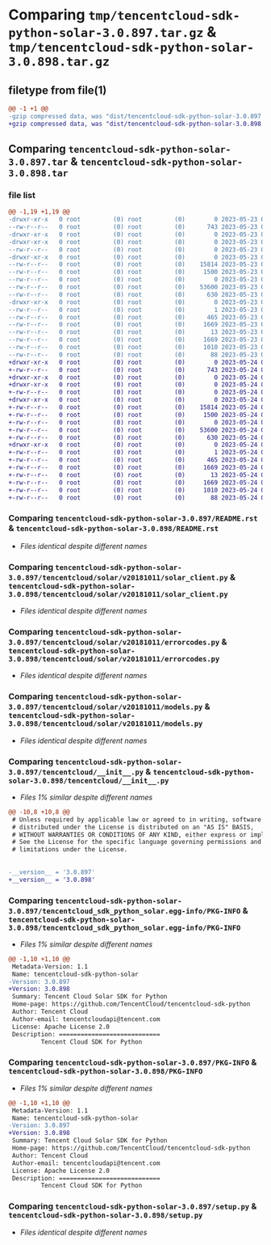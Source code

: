 # Comparing `tmp/tencentcloud-sdk-python-solar-3.0.897.tar.gz` & `tmp/tencentcloud-sdk-python-solar-3.0.898.tar.gz`

## filetype from file(1)

```diff
@@ -1 +1 @@
-gzip compressed data, was "dist/tencentcloud-sdk-python-solar-3.0.897.tar", last modified: Tue May 23 02:30:11 2023, max compression
+gzip compressed data, was "dist/tencentcloud-sdk-python-solar-3.0.898.tar", last modified: Wed May 24 02:05:11 2023, max compression
```

## Comparing `tencentcloud-sdk-python-solar-3.0.897.tar` & `tencentcloud-sdk-python-solar-3.0.898.tar`

### file list

```diff
@@ -1,19 +1,19 @@
-drwxr-xr-x   0 root         (0) root         (0)        0 2023-05-23 02:30:11.000000 tencentcloud-sdk-python-solar-3.0.897/
--rw-r--r--   0 root         (0) root         (0)      743 2023-05-23 02:30:11.000000 tencentcloud-sdk-python-solar-3.0.897/README.rst
-drwxr-xr-x   0 root         (0) root         (0)        0 2023-05-23 02:30:11.000000 tencentcloud-sdk-python-solar-3.0.897/tencentcloud/
-drwxr-xr-x   0 root         (0) root         (0)        0 2023-05-23 02:30:11.000000 tencentcloud-sdk-python-solar-3.0.897/tencentcloud/solar/
--rw-r--r--   0 root         (0) root         (0)        0 2023-05-23 02:30:11.000000 tencentcloud-sdk-python-solar-3.0.897/tencentcloud/solar/__init__.py
-drwxr-xr-x   0 root         (0) root         (0)        0 2023-05-23 02:30:11.000000 tencentcloud-sdk-python-solar-3.0.897/tencentcloud/solar/v20181011/
--rw-r--r--   0 root         (0) root         (0)    15814 2023-05-23 02:30:11.000000 tencentcloud-sdk-python-solar-3.0.897/tencentcloud/solar/v20181011/solar_client.py
--rw-r--r--   0 root         (0) root         (0)     1500 2023-05-23 02:30:11.000000 tencentcloud-sdk-python-solar-3.0.897/tencentcloud/solar/v20181011/errorcodes.py
--rw-r--r--   0 root         (0) root         (0)        0 2023-05-23 02:30:11.000000 tencentcloud-sdk-python-solar-3.0.897/tencentcloud/solar/v20181011/__init__.py
--rw-r--r--   0 root         (0) root         (0)    53600 2023-05-23 02:30:11.000000 tencentcloud-sdk-python-solar-3.0.897/tencentcloud/solar/v20181011/models.py
--rw-r--r--   0 root         (0) root         (0)      630 2023-05-23 02:30:11.000000 tencentcloud-sdk-python-solar-3.0.897/tencentcloud/__init__.py
-drwxr-xr-x   0 root         (0) root         (0)        0 2023-05-23 02:30:11.000000 tencentcloud-sdk-python-solar-3.0.897/tencentcloud_sdk_python_solar.egg-info/
--rw-r--r--   0 root         (0) root         (0)        1 2023-05-23 02:30:11.000000 tencentcloud-sdk-python-solar-3.0.897/tencentcloud_sdk_python_solar.egg-info/dependency_links.txt
--rw-r--r--   0 root         (0) root         (0)      465 2023-05-23 02:30:11.000000 tencentcloud-sdk-python-solar-3.0.897/tencentcloud_sdk_python_solar.egg-info/SOURCES.txt
--rw-r--r--   0 root         (0) root         (0)     1669 2023-05-23 02:30:11.000000 tencentcloud-sdk-python-solar-3.0.897/tencentcloud_sdk_python_solar.egg-info/PKG-INFO
--rw-r--r--   0 root         (0) root         (0)       13 2023-05-23 02:30:11.000000 tencentcloud-sdk-python-solar-3.0.897/tencentcloud_sdk_python_solar.egg-info/top_level.txt
--rw-r--r--   0 root         (0) root         (0)     1669 2023-05-23 02:30:11.000000 tencentcloud-sdk-python-solar-3.0.897/PKG-INFO
--rw-r--r--   0 root         (0) root         (0)     1010 2023-05-23 02:30:11.000000 tencentcloud-sdk-python-solar-3.0.897/setup.py
--rw-r--r--   0 root         (0) root         (0)       88 2023-05-23 02:30:11.000000 tencentcloud-sdk-python-solar-3.0.897/setup.cfg
+drwxr-xr-x   0 root         (0) root         (0)        0 2023-05-24 02:05:11.000000 tencentcloud-sdk-python-solar-3.0.898/
+-rw-r--r--   0 root         (0) root         (0)      743 2023-05-24 02:05:11.000000 tencentcloud-sdk-python-solar-3.0.898/README.rst
+drwxr-xr-x   0 root         (0) root         (0)        0 2023-05-24 02:05:11.000000 tencentcloud-sdk-python-solar-3.0.898/tencentcloud/
+drwxr-xr-x   0 root         (0) root         (0)        0 2023-05-24 02:05:11.000000 tencentcloud-sdk-python-solar-3.0.898/tencentcloud/solar/
+-rw-r--r--   0 root         (0) root         (0)        0 2023-05-24 02:05:11.000000 tencentcloud-sdk-python-solar-3.0.898/tencentcloud/solar/__init__.py
+drwxr-xr-x   0 root         (0) root         (0)        0 2023-05-24 02:05:11.000000 tencentcloud-sdk-python-solar-3.0.898/tencentcloud/solar/v20181011/
+-rw-r--r--   0 root         (0) root         (0)    15814 2023-05-24 02:05:11.000000 tencentcloud-sdk-python-solar-3.0.898/tencentcloud/solar/v20181011/solar_client.py
+-rw-r--r--   0 root         (0) root         (0)     1500 2023-05-24 02:05:11.000000 tencentcloud-sdk-python-solar-3.0.898/tencentcloud/solar/v20181011/errorcodes.py
+-rw-r--r--   0 root         (0) root         (0)        0 2023-05-24 02:05:11.000000 tencentcloud-sdk-python-solar-3.0.898/tencentcloud/solar/v20181011/__init__.py
+-rw-r--r--   0 root         (0) root         (0)    53600 2023-05-24 02:05:11.000000 tencentcloud-sdk-python-solar-3.0.898/tencentcloud/solar/v20181011/models.py
+-rw-r--r--   0 root         (0) root         (0)      630 2023-05-24 02:05:11.000000 tencentcloud-sdk-python-solar-3.0.898/tencentcloud/__init__.py
+drwxr-xr-x   0 root         (0) root         (0)        0 2023-05-24 02:05:11.000000 tencentcloud-sdk-python-solar-3.0.898/tencentcloud_sdk_python_solar.egg-info/
+-rw-r--r--   0 root         (0) root         (0)        1 2023-05-24 02:05:11.000000 tencentcloud-sdk-python-solar-3.0.898/tencentcloud_sdk_python_solar.egg-info/dependency_links.txt
+-rw-r--r--   0 root         (0) root         (0)      465 2023-05-24 02:05:11.000000 tencentcloud-sdk-python-solar-3.0.898/tencentcloud_sdk_python_solar.egg-info/SOURCES.txt
+-rw-r--r--   0 root         (0) root         (0)     1669 2023-05-24 02:05:11.000000 tencentcloud-sdk-python-solar-3.0.898/tencentcloud_sdk_python_solar.egg-info/PKG-INFO
+-rw-r--r--   0 root         (0) root         (0)       13 2023-05-24 02:05:11.000000 tencentcloud-sdk-python-solar-3.0.898/tencentcloud_sdk_python_solar.egg-info/top_level.txt
+-rw-r--r--   0 root         (0) root         (0)     1669 2023-05-24 02:05:11.000000 tencentcloud-sdk-python-solar-3.0.898/PKG-INFO
+-rw-r--r--   0 root         (0) root         (0)     1010 2023-05-24 02:05:11.000000 tencentcloud-sdk-python-solar-3.0.898/setup.py
+-rw-r--r--   0 root         (0) root         (0)       88 2023-05-24 02:05:11.000000 tencentcloud-sdk-python-solar-3.0.898/setup.cfg
```

### Comparing `tencentcloud-sdk-python-solar-3.0.897/README.rst` & `tencentcloud-sdk-python-solar-3.0.898/README.rst`

 * *Files identical despite different names*

### Comparing `tencentcloud-sdk-python-solar-3.0.897/tencentcloud/solar/v20181011/solar_client.py` & `tencentcloud-sdk-python-solar-3.0.898/tencentcloud/solar/v20181011/solar_client.py`

 * *Files identical despite different names*

### Comparing `tencentcloud-sdk-python-solar-3.0.897/tencentcloud/solar/v20181011/errorcodes.py` & `tencentcloud-sdk-python-solar-3.0.898/tencentcloud/solar/v20181011/errorcodes.py`

 * *Files identical despite different names*

### Comparing `tencentcloud-sdk-python-solar-3.0.897/tencentcloud/solar/v20181011/models.py` & `tencentcloud-sdk-python-solar-3.0.898/tencentcloud/solar/v20181011/models.py`

 * *Files identical despite different names*

### Comparing `tencentcloud-sdk-python-solar-3.0.897/tencentcloud/__init__.py` & `tencentcloud-sdk-python-solar-3.0.898/tencentcloud/__init__.py`

 * *Files 1% similar despite different names*

```diff
@@ -10,8 +10,8 @@
 # Unless required by applicable law or agreed to in writing, software
 # distributed under the License is distributed on an "AS IS" BASIS,
 # WITHOUT WARRANTIES OR CONDITIONS OF ANY KIND, either express or implied.
 # See the License for the specific language governing permissions and
 # limitations under the License.
 
 
-__version__ = '3.0.897'
+__version__ = '3.0.898'
```

### Comparing `tencentcloud-sdk-python-solar-3.0.897/tencentcloud_sdk_python_solar.egg-info/PKG-INFO` & `tencentcloud-sdk-python-solar-3.0.898/tencentcloud_sdk_python_solar.egg-info/PKG-INFO`

 * *Files 1% similar despite different names*

```diff
@@ -1,10 +1,10 @@
 Metadata-Version: 1.1
 Name: tencentcloud-sdk-python-solar
-Version: 3.0.897
+Version: 3.0.898
 Summary: Tencent Cloud Solar SDK for Python
 Home-page: https://github.com/TencentCloud/tencentcloud-sdk-python
 Author: Tencent Cloud
 Author-email: tencentcloudapi@tencent.com
 License: Apache License 2.0
 Description: ============================
         Tencent Cloud SDK for Python
```

### Comparing `tencentcloud-sdk-python-solar-3.0.897/PKG-INFO` & `tencentcloud-sdk-python-solar-3.0.898/PKG-INFO`

 * *Files 1% similar despite different names*

```diff
@@ -1,10 +1,10 @@
 Metadata-Version: 1.1
 Name: tencentcloud-sdk-python-solar
-Version: 3.0.897
+Version: 3.0.898
 Summary: Tencent Cloud Solar SDK for Python
 Home-page: https://github.com/TencentCloud/tencentcloud-sdk-python
 Author: Tencent Cloud
 Author-email: tencentcloudapi@tencent.com
 License: Apache License 2.0
 Description: ============================
         Tencent Cloud SDK for Python
```

### Comparing `tencentcloud-sdk-python-solar-3.0.897/setup.py` & `tencentcloud-sdk-python-solar-3.0.898/setup.py`

 * *Files identical despite different names*

